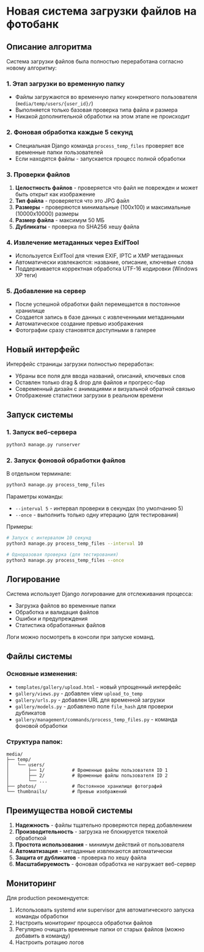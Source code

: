 # Новая система загрузки файлов на фотобанк

## Описание алгоритма

Система загрузки файлов была полностью переработана согласно новому алгоритму:

### 1. Этап загрузки во временную папку
- Файлы загружаются во временную папку конкретного пользователя (`media/temp/users/{user_id}/`)
- Выполняется только базовая проверка типа файла и размера
- Никакой дополнительной обработки на этом этапе не происходит

### 2. Фоновая обработка каждые 5 секунд
- Специальная Django команда `process_temp_files` проверяет все временные папки пользователей
- Если находятся файлы - запускается процесс полной обработки

### 3. Проверки файлов
1. **Целостность файлов** - проверяется что файл не поврежден и может быть открыт как изображение
2. **Тип файла** - проверяется что это JPG файл
3. **Размеры** - проверяются минимальные (100x100) и максимальные (10000x10000) размеры
4. **Размер файла** - максимум 50 МБ
5. **Дубликаты** - проверка по SHA256 хешу файла

### 4. Извлечение метаданных через ExifTool
- Используется ExifTool для чтения EXIF, IPTC и XMP метаданных
- Автоматически извлекаются: название, описание, ключевые слова
- Поддерживается корректная обработка UTF-16 кодировки (Windows XP теги)

### 5. Добавление на сервер
- После успешной обработки файл перемещается в постоянное хранилище
- Создается запись в базе данных с извлеченными метаданными
- Автоматическое создание превью изображения
- Фотографии сразу становятся доступными в галерее

## Новый интерфейс

Интерфейс страницы загрузки полностью переработан:
- Убраны все поля для ввода названий, описаний, ключевых слов
- Оставлен только drag & drop для файлов и прогресс-бар
- Современный дизайн с анимациями и визуальной обратной связью
- Отображение статистики загрузки в реальном времени

## Запуск системы

### 1. Запуск веб-сервера
```bash
python3 manage.py runserver
```

### 2. Запуск фоновой обработки файлов
В отдельном терминале:
```bash
python3 manage.py process_temp_files
```

Параметры команды:
- `--interval 5` - интервал проверки в секундах (по умолчанию 5)
- `--once` - выполнить только одну итерацию (для тестирования)

Примеры:
```bash
# Запуск с интервалом 10 секунд
python3 manage.py process_temp_files --interval 10

# Одноразовая проверка (для тестирования)
python3 manage.py process_temp_files --once
```

## Логирование

Система использует Django логирование для отслеживания процесса:
- Загрузка файлов во временные папки
- Обработка и валидация файлов
- Ошибки и предупреждения
- Статистика обработанных файлов

Логи можно посмотреть в консоли при запуске команд.

## Файлы системы

### Основные изменения:
- `templates/gallery/upload.html` - новый упрощенный интерфейс
- `gallery/views.py` - добавлен view `upload_to_temp`
- `gallery/urls.py` - добавлен URL для временной загрузки
- `gallery/models.py` - добавлено поле `file_hash` для проверки дубликатов
- `gallery/management/commands/process_temp_files.py` - команда фоновой обработки

### Структура папок:
```
media/
├── temp/
│   └── users/
│       ├── 1/          # Временные файлы пользователя ID 1
│       ├── 2/          # Временные файлы пользователя ID 2
│       └── ...
├── photos/             # Постоянное хранилище фотографий
└── thumbnails/         # Превью изображений
```

## Преимущества новой системы

1. **Надежность** - файлы тщательно проверяются перед добавлением
2. **Производительность** - загрузка не блокируется тяжелой обработкой
3. **Простота использования** - минимум действий от пользователя
4. **Автоматизация** - метаданные извлекаются автоматически
5. **Защита от дубликатов** - проверка по хешу файла
6. **Масштабируемость** - фоновая обработка не нагружает веб-сервер

## Мониторинг

Для production рекомендуется:
1. Использовать systemd или supervisor для автоматического запуска команды обработки
2. Настроить мониторинг процесса обработки файлов
3. Регулярно очищать временные папки от старых файлов (можно добавить в команду)
4. Настроить ротацию логов
